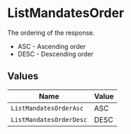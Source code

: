 # ListMandatesOrder

The ordering of the response.
* ASC - Ascending order
* DESC - Descending order


## Values

| Name                    | Value                   |
| ----------------------- | ----------------------- |
| `ListMandatesOrderAsc`  | ASC                     |
| `ListMandatesOrderDesc` | DESC                    |